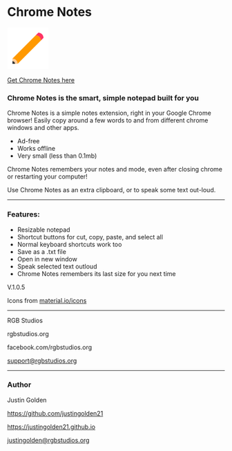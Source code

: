 # Chrome Notes

<img src="resources/icon.svg" width="96px">

[Get Chrome Notes here](https://chrome.google.com/webstore/detail/chrome-notes/lnfempckkegmaeleniojhjplemmebgfi)

### Chrome Notes is the smart, simple notepad built for you

Chrome Notes is a simple notes extension, right in your Google Chrome browser! Easily copy around a few words to and from different chrome windows and other apps.

* Ad-free
* Works offline
* Very small (less than 0.1mb)

Chrome Notes remembers your notes and mode, even after closing chrome or restarting your computer!

Use Chrome Notes as an extra clipboard, or to speak some text out-loud.

<hr>

### Features:
* Resizable notepad
* Shortcut buttons for cut, copy, paste, and select all
* Normal keyboard shortcuts work too
* Save as a .txt file
* Open in new window
* Speak selected text outloud
* Chrome Notes remembers its last size for you next time

V.1.0.5

Icons from [material.io/icons](https://material.io/icons)

<hr>

RGB Studios

rgbstudios.org

facebook.com/rgbstudios.org

support@rgbstudios.org

<hr>

### Author

Justin Golden

https://github.com/justingolden21

https://justingolden21.github.io

<a href="mailto:justingolden@rgbstudios.org">justingolden@rgbstudios.org</a>
